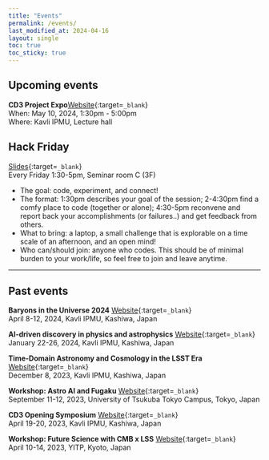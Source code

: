 ```yaml
---
title: "Events"
permalink: /events/
last_modified_at: 2024-04-16
layout: single
toc: true
toc_sticky: true
---
```


## Upcoming events
**CD3 Project Expo**[Website](/expo2024/){:target=`_blank`}\
When: May 10, 2024, 1:30pm - 5:00pm\
Where: Kavli IPMU, Lecture hall

<!---**AstroAI Asia Network**
[Website](/a3n/){:target=`_blank`}\
September 2-6, 2024, Osaka University Nakanoshima Center, Osaka, Japan--->

## Hack Friday 
[Slides](https://docs.google.com/presentation/d/1YlANbb1qp_nbp37aalpP6JGxunt3yQOsnf2GoU-9KMw/){:target=`_blank`}\
Every Friday 1:30-5pm, Seminar room C (3F)
* The goal: code, experiment, and connect!
* The format: 1:30pm describes your goal of the session; 2-4:30pm find a comfy place to code (together or alone); 4:30-5pm reconvene and report back your accomplishments (or failures..) and get feedback from others.
* What to bring: a laptop, a small challenge that is explorable on a time scale of an afternoon, and an open mind!
* Who can/should join: anyone who codes. This should be of minimal burden to your work/life, so feel free to join and leave anytime. 

---

## Past events
**Baryons in the Universe 2024**
[Website](https://indico.ipmu.jp/event/429/){:target=`_blank`}\
April 8-12, 2024, Kavli IPMU, Kashiwa, Japan

**AI-driven discovery in physics and astrophysics** 
[Website](/ai4phys/){:target=`_blank`}\
January 22-26, 2024, Kavli IPMU, Kashiwa, Japan

**Time-Domain Astronomy and Cosmology in the LSST Era** 
[Website](/timedomainLSST/){:target=`_blank`}\
December 8, 2023, Kavli IPMU, Kashiwa, Japan 

**Workshop: Astro AI and Fugaku**
[Website](/fugakuAI/){:target=`_blank`}\
September 11-12, 2023, University of Tsukuba Tokyo Campus, Tokyo, Japan

**CD3 Opening Symposium** 
[Website](/opening/){:target=`_blank`}\
April 19-20, 2023, Kavli IPMU, Kashiwa, Japan

**Workshop: Future Science with CMB x LSS** 
[Website](https://www2.yukawa.kyoto-u.ac.jp/~cmb-lss/index.php){:target=`_blank`}\
April 10-14, 2023, YITP, Kyoto, Japan
